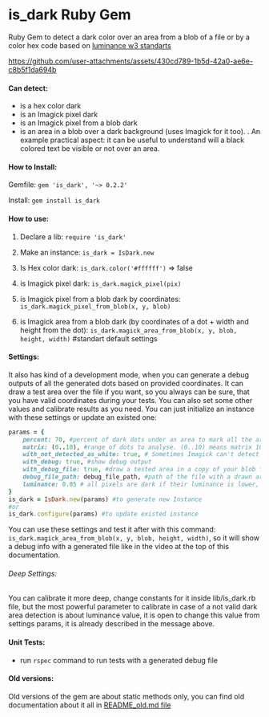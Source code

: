 # is_dark Ruby Gem
Ruby Gem to detect a dark color over an area from a blob of a file or by a color hex code based on [luminance w3 standarts]( https://www.w3.org/TR/WCAG20/#relativeluminancedef "luminance w3 standarts") 

https://github.com/user-attachments/assets/430cd789-1b5d-42a0-ae6e-c8b5f1da694b

#### Can detect: 
* is a hex color dark
* is an Imagick pixel dark
* is an Imagick pixel from a blob dark
*  is an area in a blob over a dark background (uses Imagick for it too).
.
An example practical aspect: it can be useful to understand will a black colored text be visible or not over an area.

#### How to Install:

Gemfile: 
`gem 'is_dark', '~> 0.2.2'`

Install: 
`gem install is_dark`

#### How to use:
1. Declare a lib:
`require 'is_dark'`

2. Make an instance:
`is_dark = IsDark.new`

2. Is Hex color dark:
`is_dark.color('#ffffff')` => false

3. is Imagick pixel dark:
`is_dark.magick_pixel(pix)`

4. is Imagick pixel from a blob dark by coordinates:
`is_dark.magick_pixel_from_blob(x, y, blob)`

5. is Imagick area from a blob dark (by coordinates of a dot + width and height from the dot):
`is_dark.magick_area_from_blob(x, y, blob, height, width)` #standart default settings

#### Settings:
It also has kind of a development mode, when you can generate a debug outputs of all the generated dots based on provided coordinates. It can draw a test area over the file if you want, so you always can be sure, that you have valid coordinates during your tests. You can also set some other values and calibrate results as you need. You can just initialize an instance with these settings or update an existed one:

```ruby
params = {
    percent: 70, #percent of dark dots under an area to mark all the area as dark
    matrix: (0..10), #range of dots to analyse. (0..10) means matrix 10x10 or 100 dots to analyse
    with_not_detected_as_white: true, # Sometimes Imagick can't detect a pixel or it has no color, so it detects it as (RGB: 0,0,0), the gem has an option to consider pixels like this as "white", but if you need to disable this option add true or false
    with_debug: true, #show debug output
    with_debug_file: true, #draw a tested area in a copy of your blob file
    debug_file_path: debug_file_path, #path of the file with a drawn area
    luminance: 0.05 # all pixels are dark if their luminance is lower, that this value
}
is_dark = IsDark.new(params) #to generate new Instance
#or
is_dark.configure(params) #to update existed instance

```

You can use these settings and test it after with this command:
`is_dark.magick_area_from_blob(x, y, blob, height, width)`, so it will show a debug info with a generated file like in the video at the top of this documentation.

###### Deep Settings:

You can calibrate it more deep, change constants for it inside lib/is_dark.rb file, but the most powerful parameter to calibrate in case of a not valid dark area detection is about luminance value, it is open to change this value from settings params, it is already described in the message above.

#### Unit Tests:

- run `rspec` command to run tests with a generated debug file

#### Old versions:

Old versions of the gem are about static methods only, you can find old documentation about it all in [README_old.md file]( https://github.com/butteff/is_dark_ruby_gem/blob/main/README_old.md "README_old.md file")
